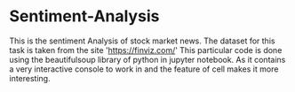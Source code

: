 # Sentiment-Analysis
This is the sentiment Analysis of stock market news.
The dataset for this task is taken from the site 'https://finviz.com/'
This particular code is done using the beautifulsoup library of python in jupyter notebook. As it contains a very interactive console to work in and the feature of cell makes it more interesting.

